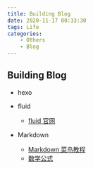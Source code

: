 ```yaml
---
title: Building Blog
date: 2020-11-17 00:33:30
tags: Life
categories: 
    - Others
    - Blog
---
```


## Building Blog

* hexo

* fluid
    * [fluid 官网](https://fluid-dev.github.io/hexo-fluid-docs/)

* Markdown
  * [Markdown 菜鸟教程](https://www.runoob.com/markdown/md-tutorial.html)
  * [数学公式](https://zhuanlan.zhihu.com/p/59412540)
